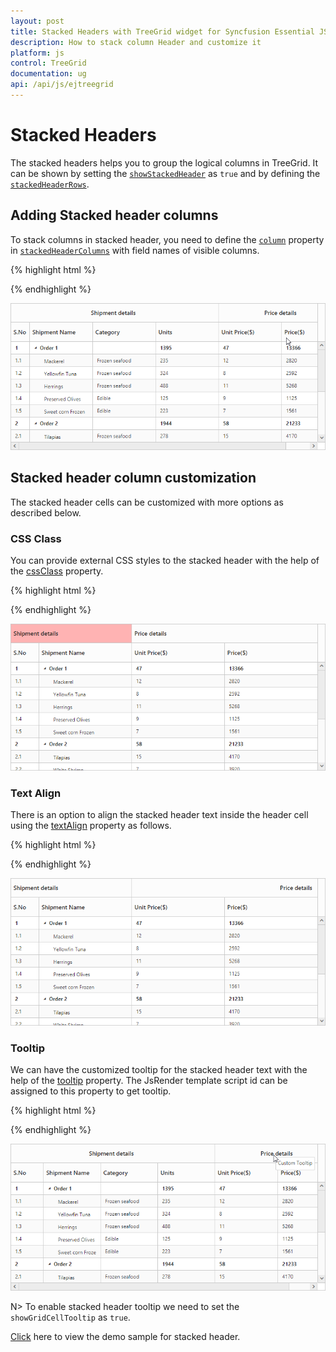 ```yaml
---
layout: post
title: Stacked Headers with TreeGrid widget for Syncfusion Essential JS
description: How to stack column Header and customize it
platform: js
control: TreeGrid
documentation: ug
api: /api/js/ejtreegrid
---
```

# Stacked Headers

The stacked headers helps you to group the logical columns in TreeGrid. It can be shown by setting the [`showStackedHeader`](https://help.syncfusion.com/api/js/ejtreegrid#members:showstackedheader "showStackedHeader") as `true` and by defining the [`stackedHeaderRows`](https://help.syncfusion.com/api/js/ejtreegrid#members:stackedheaderrows "stackedHeaderRows").

## Adding Stacked header columns

To stack columns in stacked header, you need to define the [`column`](https://help.syncfusion.com/api/js/ejtreegrid#members:stackedheaderrows-stackedheadercolumns-column "column") property in [`stackedHeaderColumns`](https://help.syncfusion.com/api/js/ejtreegrid#members:stackedheaderrows-stackedheadercolumns "stackedHeaderColumns") with field names of visible columns.

{% highlight html %}

<div id="treeGrid"></div> 
<script>
$("#treeGrid").ejTreeGrid({
    showStackedHeader: true,
    stackedHeaderRows: [{
            stackedHeaderColumns: [{
                    column: "ID,Name,category,units",
                    headerText: "Shipment details"
                },
                {
                    column: "unitPrice,price",
                    headerText: "Price details"
                }
            ]
        ]
    },
    columns: [{ field: "ID", headerText: "S.No", width: columnWidth },
              { field: "Name", headerText: "Shipment Name", isFrozen: true },
              { field: "category", headerText: "Category" },
              { field: "units", headerText: "Units" },
              { field: "unitPrice", headerText: "Unit Price($)" },
              { field: "price", headerText: "Price($)" }
             ]
});
</script> 

{% endhighlight %}

![](Stacked-header_images/Stacked-Header-img1.png)

## Stacked header column customization

The stacked header cells can be customized with more options as described below.

### CSS Class

You can provide external CSS styles to the stacked header with the help of the [cssClass](/api/js/ejtreegrid#members:stackedheaderrows-stackedheadercolumns-cssclass "stackedHeaderRows.stackedHeaderColumns.cssClass") property.

{% highlight html %}

<style>
  .stack {
            background-color: #ffb3b3; 
        }
</style>

<div id="treeGrid"></div> 
<script>
$("#treeGrid").ejTreeGrid({
    showStackedHeader: true,
    stackedHeaderRows: [{
            stackedHeaderColumns: [{
                    column: "ID,Name,category,units",
                    headerText: "Shipment details",
		    cssClass: "stack"
                },
                {
                    column: "unitPrice,price",
                    headerText: "Price details"
                }
            ]
        ]
    },
});
</script> 

{% endhighlight %}

![](Stacked-header_images/Stacked-Header-img2.png)

### Text Align

There is an option to align the stacked header text inside the header cell using the [textAlign](/api/js/ejtreegrid#members:stackedheaderrows-stackedheadercolumns-textalign "stackedHeaderRows.stackedHeaderColumns.textAlign") property as follows.

{% highlight html %}
<div id="treeGrid"></div> 
<script>
$("#treeGrid").ejTreeGrid({
    showStackedHeader: true,
    stackedHeaderRows: [{
            stackedHeaderColumns: [{
                    column: "ID,Name,category,units",
                    headerText: "Shipment details",
		    textAlign:ej.TextAlign.Left 
                },
                {
                    column: "unitPrice,price",
                    headerText: "Price details",
		    textAlign: ej.TextAlign.Right 
                }
            ]
        ]
    },
});
</script> 

{% endhighlight %}

![](Stacked-header_images/Stacked-Header-img4.png)

### Tooltip

We can have the customized tooltip for the stacked header text with the help of the [tooltip](/api/js/ejtreegrid#members:stackedheaderrows-stackedheadercolumns-tooltip "stackedHeaderRows.stackedHeaderColumns.tooltip") property. The JsRender template script id can be assigned to this property to get tooltip.

{% highlight html %}

<div id="treeGrid"></div> 
<script id="tooltip" type="text/x-jsrender">
        <div>Custom Tooltip</div>
</script>
<script>
$("#treeGrid").ejTreeGrid({
    showStackedHeader: true,
    stackedHeaderRows: [{
            stackedHeaderColumns: [{
                    column: "ID,Name,category,units",
                    headerText: "Shipment details",
		   
                },
                {
                    column: "unitPrice,price",
                    headerText: "Price details",
		    tooltip: "#tooltip" 
                }
            ]
        ]
    },
});
</script> 

{% endhighlight %}

![](Stacked-header_images/Stacked-Header-img3.png)

N>
To enable stacked header tooltip we need to set the `showGridCellTooltip` as `true`.

[Click](http://js.syncfusion.com/demos/web/#!/bootstrap/treegrid/columns/stackedheader) here to view the demo sample for stacked header.